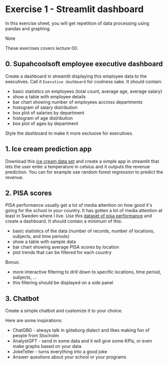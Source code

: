 # Exercise 1 - Streamlit dashboard

In this exercise sheet, you will get repetition of data processing using pandas and graphing.

> [!NOTE]
> These exercises covers lecture 00.

## 0. Supahcoolsoft employee executive dashboard

Create a dashboard in streamlit displaying this employee data to the executives. Call it `Executive dashboard` for coolness sake. It should contain: 

- basic statistics on employees (total count, average age, average salary)
- show a table with employee details
- bar chart showing number of employees accross departments
- histogram of salary distribution
- box plot of salaries by department
- histogram of age distribution
- box plot of ages by department

Style the dashboard to make it more exclusive for executives.


## 1. Ice cream prediction app

Download this [ice cream data set](https://www.kaggle.com/datasets/vinicius150987/ice-cream-revenue) and create a simple app in streamlit that lets the user enter a temperature in celsius and it outputs the revenue prediction. You can for example use random forest regression to predict the revenue.  

## 2. PISA scores

PISA performance usually get a lot of media attention on how good it's going for the school in your country. It has gotten a lot of media attention at least in Sweden where I live. Use this [dataset of pisa performance](https://www.kaggle.com/datasets/thedevastator/pisa-performance-scores-by-country) and create a dashboard. It should contain a minimum of this: 

- basic statistics of the data (number of records, number of locations, subjects, and time periods)
- show a table with sample data
- bar chart showing average PISA scores by location
- plot trends that can be filtered for each country 
  
Bonus:
- more interactive filtering to drill down to specific locations, time period, subjects, ... 
- this filtering should be displayed on a side panel

## 3. Chatbot

Create a simple chatbot and customize it to your choice.

Here are some inspirations: 

- ChatGBG - always talk in göteborg dialect and likes making fun of people from Stocholm
- AnalystGPT - send in some data and it will give some KPIs, or even make graphs based on your data
- JokeTeller - turns everything into a good joke 
- Answer questions about your school or your programs 